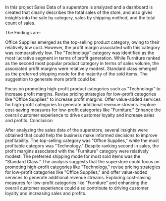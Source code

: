 
In this project Sales Data of a superstore is analyzed and a dashboard is created that clearly describes the total sales of the store, and also gives insights into the sale by category, sales by shipping method, and the total count of sales.

The Findings are:

Office Supplies emerged as the top-selling product category, owing to their relatively low cost. However, the profit margin associated with this category was comparatively low.
The "Technology" category was identified as the most lucrative segment in terms of profit generation.
While Furniture ranked as the second most popular product category in terms of sales volume, the associated profit margins were relatively modest.
Standard class emerged as the preferred shipping mode for the majority of the sold items.
The suggestion to generate more profit could be:

Focus on promoting high-profit product categories such as "Technology" to increase profit margins.
Revise pricing strategies for low-profit categories like "Office Supplies" to increase profit margins.
Offer value-added services for high-profit categories to generate additional revenue streams.
Explore cost-saving measures for low-profit categories like "Furniture."
Enhance the overall customer experience to drive customer loyalty and increase sales and profits.
Conclusion

After analyzing the sales data of the superstore, several insights were obtained that could help the business make informed decisions to improve profitability. 
The top-selling category was "Office Supplies," while the most profitable category was "Technology." Despite ranking second in sales, 
the profit margins associated with the "Furniture" category were relatively modest. The preferred shipping mode for most sold items was the "Standard Class." 
The analysis suggests that the superstore could focus on promoting high-profit categories like "Technology," revise pricing strategies for low-profit categories 
like "Office Supplies," and offer value-added services to generate additional revenue streams. Exploring cost-saving measures for low-profit categories 
like "Furniture" and enhancing the overall customer experience could also contribute to driving customer loyalty and increasing sales and profits.
